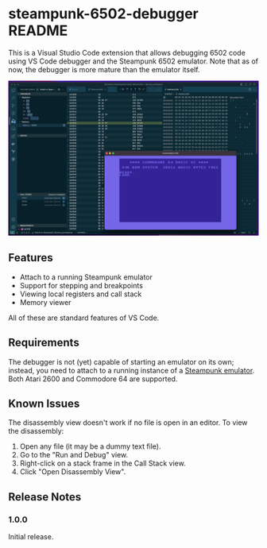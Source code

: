 # steampunk-6502-debugger README

This is a Visual Studio Code extension that allows debugging 6502 code using VS Code debugger and the Steampunk 6502 emulator. Note that as of now, the debugger is more mature than the emulator itself.

![Screenshot](images/screenshot.png)

## Features

* Attach to a running Steampunk emulator
* Support for stepping and breakpoints
* Viewing local registers and call stack
* Memory viewer

All of these are standard features of VS Code.

## Requirements

The debugger is not (yet) capable of starting an emulator on its own; instead, you need to attach to a running instance of a [Steampunk emulator](https://github.com/bl-nero/steampunk). Both Atari 2600 and Commodore 64 are supported.

## Known Issues

The disassembly view doesn't work if no file is open in an editor. To view the disassembly:

1. Open any file (it may be a dummy text file).
2. Go to the "Run and Debug" view.
3. Right-click on a stack frame in the Call Stack view.
4. Click "Open Disassembly View".

## Release Notes

### 1.0.0

Initial release.
